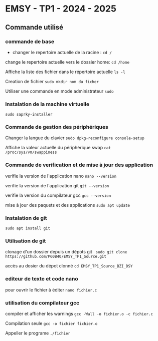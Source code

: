 # EMSY - TP1 - 2024 - 2025
## Commande utilisé
### commande de base
* changer le repertoire actuelle de la racine :
	`cd /`
 
 change le repertoire actuelle vers le dossier home:
 	`cd /home` 

  Affiche la liste des fichier dans le répertoire actuelle
 	 `ls -l`
 
   Creation de fichier
   	`sudo mkdir nom du ficher`

   Utiliser une commande en mode administrateur
   	`sudo`
    
### Instalation de la machine virtuelle
`sudo saprky-installer`

### Commande de gestion des périphériques
Changer la langue du clavier
	`sudo dpkg-reconfigure console-setup`
 
Affiche la valeur actuelle du périphérique swap
 	`cat /proc/sys/vm/swappiness `
  
### Commande de verification et de mise à jour des application
verifie la version de l'application nano
	`nano --version`
 
 verifie la version de l'application git
	`git --version`
 
verifie la version du compilateur gcc
	`gcc --version`

mise à jour des paquets et des applications
	`sudo apt update`

 ### Instalation de git
`sudo apt install git`

### Utilisation de git
clonage d'un dossier depuis un dépots git
	` sudo git clone https://github.com/P60B40/EMSY_TP1_Source.git`
 
accès au dosier du dépot clonné
	`cd EMSY_TP1_Source_BZI_DSY`
 
 ### editeur de texte et code nano
 pour ouvrir le fichier à éditer
 	`nano fichier.c`
  
### utilisation du compilateur gcc
compiler et afficher les warnings
	`gcc -Wall -o fichier.o -c fichier.c `

 Compilation seule
 	`gcc -o fichier fichier.o `

  Appeller le programe
  	`./fichier`

